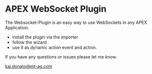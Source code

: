 # APEX WebSocket Plugin

The Websocket-Plugin is an easy way to use WebSockets in any APEX Application.

* install the plugin via the importer
* follow the wizard
* use it as dynamic action event and action.

If you have any questions or issues please let me know. 

kai.donato@mt-ag.com

